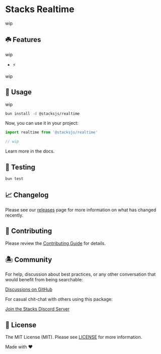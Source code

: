 # Stacks Realtime

wip

## ☘️ Features

wip

- ⚡️

wip

## 🤖 Usage

wip

```bash
bun install -d @stacksjs/realtime
```

Now, you can use it in your project:

```js
import realtime from '@stacksjs/realtime'

// wip
```

Learn more in the docs.

## 🧪 Testing

```bash
bun test
```

## 📈 Changelog

Please see our [releases](https://github.com/stacksjs/stacks/releases) page for more information on what has changed recently.

## 🚜 Contributing

Please review the [Contributing Guide](https://github.com/stacksjs/contributing) for details.

## 🏝 Community

For help, discussion about best practices, or any other conversation that would benefit from being searchable:

[Discussions on GitHub](https://github.com/stacksjs/stacks/discussions)

For casual chit-chat with others using this package:

[Join the Stacks Discord Server](https://discord.ow3.org)

## 📄 License

The MIT License (MIT). Please see [LICENSE](https://github.com/stacksjs/stacks/tree/main/LICENSE.md) for more information.

Made with ❤️
